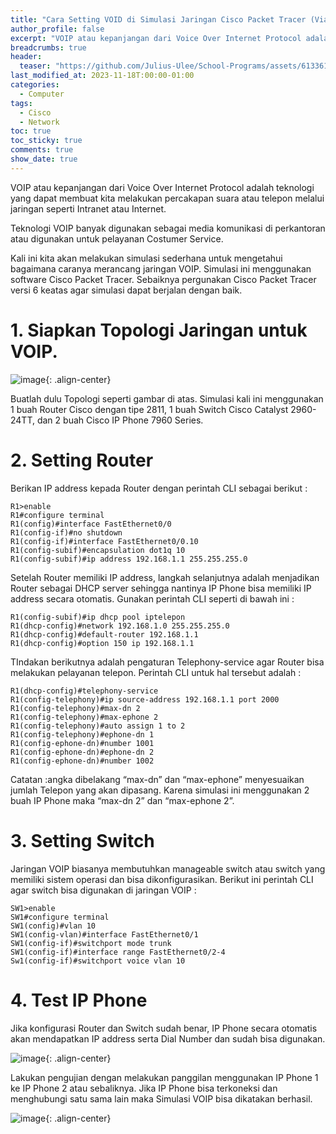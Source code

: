 ```yaml
---
title: "Cara Setting VOID di Simulasi Jaringan Cisco Packet Tracer (Via CLI)"
author_profile: false
excerpt: "VOIP atau kepanjangan dari Voice Over Internet Protocol adalah teknologi yang dapat membuat kita melakukan percakapan suara atau telepon melalui jaringan seperti Intranet atau Internet."
breadcrumbs: true
header:
  teaser: "https://github.com/Julius-Ulee/School-Programs/assets/61336116/93cf38a8-c32b-42a7-98d8-d232f10d8201"
last_modified_at: 2023-11-18T:00:00-01:00
categories:
  - Computer
tags:
  - Cisco
  - Network
toc: true
toc_sticky: true
comments: true
show_date: true
---
```


VOIP atau kepanjangan dari Voice Over Internet Protocol adalah teknologi yang dapat membuat kita melakukan percakapan suara atau telepon melalui jaringan seperti Intranet atau Internet.

Teknologi VOIP banyak digunakan sebagai media komunikasi di perkantoran atau digunakan untuk pelayanan Costumer Service.

Kali ini kita akan melakukan simulasi sederhana untuk mengetahui bagaimana caranya merancang jaringan VOIP. Simulasi ini menggunakan software Cisco Packet Tracer. Sebaiknya pergunakan Cisco Packet Tracer versi 6 keatas agar simulasi dapat berjalan dengan baik.

# 1. Siapkan Topologi Jaringan untuk VOIP.

![image](https://github.com/Julius-Ulee/School-Programs/assets/61336116/fb1624ad-93d0-4eb7-be98-2995b5f0558b){: .align-center}

Buatlah dulu Topologi seperti gambar di atas. Simulasi kali ini menggunakan 1 buah Router Cisco dengan tipe 2811, 1 buah Switch Cisco Catalyst 2960-24TT, dan 2 buah Cisco IP Phone 7960 Series.

# 2. Setting Router
Berikan IP address kepada Router dengan perintah CLI sebagai berikut :

```
R1>enable
R1#configure terminal
R1(config)#interface FastEthernet0/0
R1(config-if)#no shutdown
R1(config-if)#interface FastEthernet0/0.10
R1(config-subif)#encapsulation dot1q 10
R1(config-subif)#ip address 192.168.1.1 255.255.255.0
```

Setelah Router memiliki IP address, langkah selanjutnya adalah menjadikan Router sebagai DHCP server sehingga nantinya IP Phone bisa memiliki IP address secara otomatis. Gunakan perintah CLI seperti di bawah ini :

```
R1(config-subif)#ip dhcp pool iptelepon
R1(dhcp-config)#network 192.168.1.0 255.255.255.0
R1(dhcp-config)#default-router 192.168.1.1
R1(dhcp-config)#option 150 ip 192.168.1.1
```

TIndakan berikutnya adalah pengaturan Telephony-service agar Router bisa melakukan pelayanan telepon. Perintah CLI untuk hal tersebut adalah :

```
R1(dhcp-config)#telephony-service
R1(config-telephony)#ip source-address 192.168.1.1 port 2000
R1(config-telephony)#max-dn 2
R1(config-telephony)#max-ephone 2
R1(config-telephony)#auto assign 1 to 2
R1(config-telephony)#ephone-dn 1
R1(config-ephone-dn)#number 1001
R1(config-ephone-dn)#ephone-dn 2
R1(config-ephone-dn)#number 1002
```

Catatan :angka dibelakang “max-dn” dan “max-ephone” menyesuaikan jumlah Telepon yang akan dipasang. Karena simulasi ini menggunakan 2 buah IP Phone maka “max-dn 2” dan “max-ephone 2”.

# 3. Setting Switch
Jaringan VOIP biasanya membutuhkan manageable switch atau switch yang memiliki sistem operasi dan bisa dikonfigurasikan. Berikut ini perintah CLI agar switch bisa digunakan di jaringan VOIP :

```
SW1>enable
SW1#configure terminal
SW1(config)#vlan 10
SW1(config-vlan)#interface FastEthernet0/1
SW1(config-if)#switchport mode trunk
SW1(config-if)#interface range FastEthernet0/2-4
Sw1(config-if)#switchport voice vlan 10
```

# 4. Test IP Phone
Jika konfigurasi Router dan Switch sudah benar, IP Phone secara otomatis akan mendapatkan IP address serta Dial Number dan sudah bisa digunakan.

![image](https://github.com/Julius-Ulee/School-Programs/assets/61336116/3d2540bc-e452-4fae-9005-3aec55777cf3){: .align-center}

Lakukan pengujian dengan melakukan panggilan menggunakan IP Phone 1 ke IP Phone 2 atau sebaliknya. Jika IP Phone bisa terkoneksi dan menghubungi satu sama lain maka Simulasi VOIP bisa dikatakan berhasil.

![image](https://github.com/Julius-Ulee/School-Programs/assets/61336116/2f070a2a-8e54-43e2-8058-61b92be795da){: .align-center}

